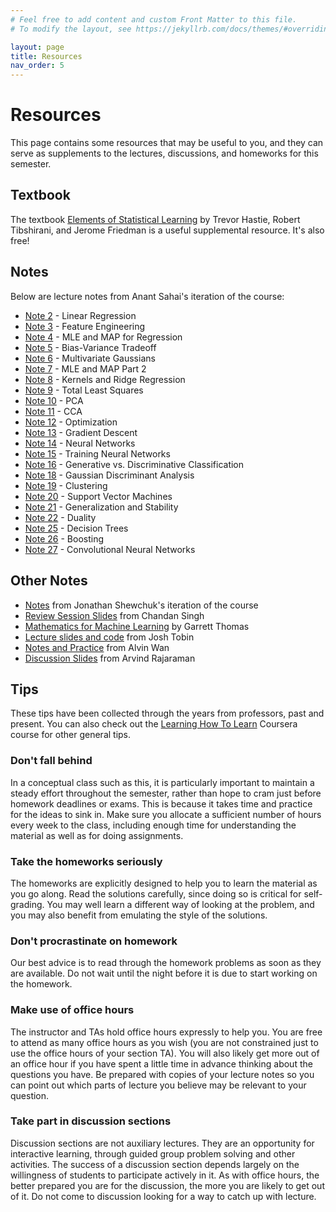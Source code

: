 ```yaml
---
# Feel free to add content and custom Front Matter to this file.
# To modify the layout, see https://jekyllrb.com/docs/themes/#overriding-theme-defaults

layout: page
title: Resources
nav_order: 5
---
```


# Resources
This page contains some resources that may be useful to you, and they can serve as supplements to the lectures, discussions, and homeworks for this semester.

## Textbook
The textbook [Elements of Statistical Learning](https://hastie.su.domains/ElemStatLearn/) by Trevor Hastie, Robert Tibshirani, and Jerome Friedman is a useful supplemental resource. It's also free!

## Notes
Below are lecture notes from Anant Sahai's iteration of the course:
- [Note 2](docs/notes/n2.pdf) - Linear Regression
- [Note 3](docs/notes/n3.pdf) - Feature Engineering
- [Note 4](docs/notes/n4.pdf) - MLE and MAP for Regression
- [Note 5](docs/notes/n5.pdf) - Bias-Variance Tradeoff
- [Note 6](docs/notes/n6.pdf) - Multivariate Gaussians
- [Note 7](docs/notes/n7.pdf) - MLE and MAP Part 2
- [Note 8](docs/notes/n8.pdf) - Kernels and Ridge Regression
- [Note 9](docs/notes/n9.pdf) - Total Least Squares
- [Note 10](docs/notes/n10.pdf) - PCA
- [Note 11](docs/notes/n11.pdf) - CCA
- [Note 12](docs/notes/n12.pdf) - Optimization
- [Note 13](docs/notes/n13.pdf) - Gradient Descent
- [Note 14](docs/notes/n14.pdf) - Neural Networks
- [Note 15](docs/notes/n15.pdf) - Training Neural Networks
- [Note 16](docs/notes/n16.pdf) - Generative vs. Discriminative Classification
- [Note 18](docs/notes/n18.pdf) - Gaussian Discriminant Analysis
- [Note 19](docs/notes/n19.pdf) - Clustering
- [Note 20](docs/notes/n20.pdf) - Support Vector Machines
- [Note 21](docs/notes/n21.pdf) - Generalization and Stability
- [Note 22](docs/notes/n22.pdf) - Duality
- [Note 25](docs/notes/n25.pdf) - Decision Trees
- [Note 26](docs/notes/n26.pdf) - Boosting
- [Note 27](docs/notes/n27.pdf) - Convolutional Neural Networks

## Other Notes
- [Notes](https://people.eecs.berkeley.edu/~jrs/papers/machlearn.pdf) from Jonathan Shewchuk's iteration of the course
- [Review Session Slides](https://csinva.io/pres/189/#/) from Chandan Singh
- [Mathematics for Machine Learning](http://gwthomas.github.io/docs/math4ml.pdf) by Garrett Thomas
- [Lecture slides and code](https://github.com/josh-tobin/cs189-su18) from Josh Tobin
- [Notes and Practice](http://alvinwan.com/cs189/) from Alvin Wan
- [Discussion Slides](https://drive.google.com/drive/u/0/folders/1BM-6LCi15RfjTSAjJ2A8G16w5DqB0UDv) from Arvind Rajaraman

## Tips
These tips have been collected through the years from professors, past and present. You can also check out the [Learning How To Learn](https://www.coursera.org/learn/learning-how-to-learn) Coursera course for other general tips.

### Don't fall behind
In a conceptual class such as this, it is particularly important to maintain a steady effort throughout the semester, rather than hope to cram just before homework deadlines or exams. This is because it takes time and practice for the ideas to sink in. Make sure you allocate a sufficient number of hours every week to the class, including enough time for understanding the material as well as for doing assignments.

### Take the homeworks seriously
The homeworks are explicitly designed to help you to learn the material as you go along. Read the solutions carefully, since doing so is critical for self-grading. You may well learn a different way of looking at the problem, and you may also benefit from emulating the style of the solutions.

### Don't procrastinate on homework
Our best advice is to read through the homework problems as soon as they are available. Do not wait until the night before it is due to start working on the homework.

### Make use of office hours
The instructor and TAs hold office hours expressly to help you. You are free to attend as many office hours as you wish (you are not constrained just to use the office hours of your section TA). You will also likely get more out of an office hour if you have spent a little time in advance thinking about the questions you have. Be prepared with copies of your lecture notes so you can point out which parts of lecture you believe may be relevant to your question.

### Take part in discussion sections
Discussion sections are not auxiliary lectures. They are an opportunity for interactive learning, through guided group problem solving and other activities. The success of a discussion section depends largely on the willingness of students to participate actively in it. As with office hours, the better prepared you are for the discussion, the more you are likely to get out of it. Do not come to discussion looking for a way to catch up with lecture.

